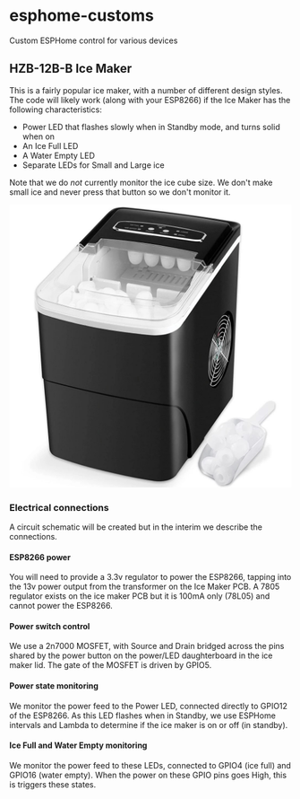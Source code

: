 # esphome-customs
Custom ESPHome control for various devices

## HZB-12B-B Ice Maker

This is a fairly popular ice maker, with a number of different design styles.  The code will likely work (along with your ESP8266) if the Ice Maker has the following characteristics:
- Power LED that flashes slowly when in Standby mode, and turns solid when on
- An Ice Full LED
- A Water Empty LED
- Separate LEDs for Small and Large ice

Note that we do *not* currently monitor the ice cube size. We don't make small ice and never press that button so we don't monitor it.

![HZB-12B-B Image](https://github.com/Kaldek/esphome-customs/raw/main/HZB-12B-B.jpg)

### Electrical connections
A circuit schematic will be created but in the interim we describe the connections.

#### ESP8266 power
You will need to provide a 3.3v regulator to power the ESP8266, tapping into the 13v power output from the transformer on the Ice Maker PCB.  A 7805 regulator exists on the ice maker PCB but it is 100mA only (78L05) and cannot power the ESP8266.

#### Power switch control
We use a 2n7000 MOSFET, with Source and Drain bridged across the pins shared by the power button on the power/LED daughterboard in the ice maker lid.  The gate of the MOSFET is driven by GPIO5.

#### Power state monitoring
We monitor the power feed to the Power LED, connected directly to GPIO12 of the ESP8266.  As this LED flashes when in Standby, we use ESPHome intervals and Lambda to determine if the ice maker is on or off (in standby).

#### Ice Full and Water Empty monitoring
We monitor the power feed to these LEDs, connected to GPIO4 (ice full) and GPIO16 (water empty).  When the power on these GPIO pins goes High, this is triggers these states.
